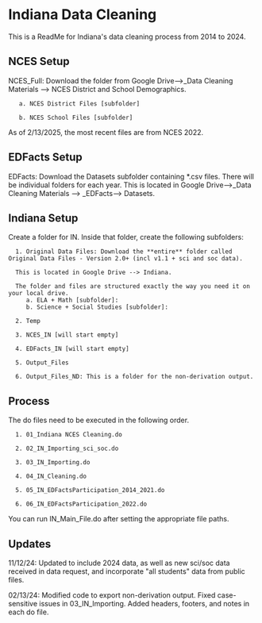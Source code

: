 
# Indiana Data Cleaning

This is a ReadMe for Indiana's data cleaning process from 2014 to 2024.

## NCES Setup

NCES_Full: Download the folder from Google Drive-->_Data Cleaning Materials --> NCES District and School Demographics.
    
       a. NCES District Files [subfolder] 

       b. NCES School Files [subfolder]

As of 2/13/2025, the most recent files are from NCES 2022. 

## EDFacts Setup
EDFacts: Download the Datasets subfolder containing *.csv files. There will be individual folders for each year. This is located in Google Drive-->_Data Cleaning Materials --> _EDFacts--> Datasets.

## Indiana Setup
Create a folder for IN. Inside that folder, create the following subfolders:
      
      1. Original Data Files: Download the **entire** folder called Original Data Files - Version 2.0+ (incl v1.1 + sci and soc data). 
      
      This is located in Google Drive --> Indiana. 
      
      The folder and files are structured exactly the way you need it on your local drive.
         a. ELA + Math [subfolder]: 
         b. Science + Social Studies [subfolder]:  
      
      2. Temp
         
      3. NCES_IN [will start empty]
      
      4. EDFacts_IN [will start empty]
      
      5. Output_Files
      
      6. Output_Files_ND: This is a folder for the non-derivation output.
   
## Process
The do files need to be executed in the following order.

      1. 01_Indiana NCES Cleaning.do
      
      2. 02_IN_Importing_sci_soc.do
      
      3. 03_IN_Importing.do
      
      4. 04_IN_Cleaning.do
      
      5. 05_IN_EDFactsParticipation_2014_2021.do
      
      6. 06_IN_EDFactsParticipation_2022.do

You can run IN_Main_File.do after setting the appropriate file paths. 

## Updates
11/12/24: Updated to include 2024 data, as well as new sci/soc data received in data request, and incorporate "all students" data from public files.

02/13/24: Modified code to export non-derivation output. Fixed case-sensitive issues in 03_IN_Importing. Added headers, footers, and notes in each do file. 
